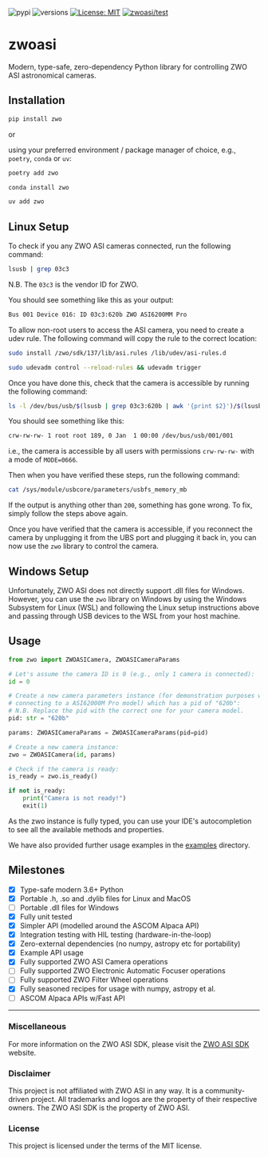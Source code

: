 ![pypi](https://img.shields.io/pypi/v/zwo.svg)
![versions](https://img.shields.io/pypi/pyversions/zwo.svg)
[![License: MIT](https://img.shields.io/badge/License-MIT-blue.svg)](https://opensource.org/licenses/MIT)
[![zwoasi/test](https://github.com/michealroberts/zwoasi/actions/workflows/test.yml/badge.svg)](https://github.com/michealroberts/zwoasi/actions/workflows/test.yml)

# zwoasi

Modern, type-safe, zero-dependency Python library for controlling ZWO ASI astronomical cameras.

## Installation

```bash
pip install zwo
```

or

using your preferred environment / package manager of choice, e.g., `poetry`, `conda` or `uv`:

```bash
poetry add zwo
```

```bash
conda install zwo
```

```bash
uv add zwo
```

## Linux Setup

To check if you any ZWO ASI cameras connected, run the following command:

```bash
lsusb | grep 03c3
```

N.B. The `03c3` is the vendor ID for ZWO.

You should see something like this as your output:

```bash
Bus 001 Device 016: ID 03c3:620b ZWO ASI6200MM Pro
```

To allow non-root users to access the ASI camera, you need to create a udev rule. The following command will copy the rule to the correct location:

```bash
sudo install /zwo/sdk/137/lib/asi.rules /lib/udev/asi-rules.d
```

```bash
sudo udevadm control --reload-rules && udevadm trigger
```

Once you have done this, check that the camera is accessible by running the following command:

```bash
ls -l /dev/bus/usb/$(lsusb | grep 03c3:620b | awk '{print $2}')/$(lsusb | grep 03c3:620b | awk '{print $4}' | tr -d :)
```

You should see something like this:

```bash
crw-rw-rw- 1 root root 189, 0 Jan  1 00:00 /dev/bus/usb/001/001
```

i.e., the camera is accessible by all users with permissions `crw-rw-rw-` with a mode of `MODE=0666`.

Then when you have verified these steps, run the following command:

```bash
cat /sys/module/usbcore/parameters/usbfs_memory_mb
```

If the output is anything other than `200`, something has gone wrong. To fix, simply follow the steps above again.

Once you have verified that the camera is accessible, if you reconnect the camera by unplugging it from the UBS port and plugging it back in, you can now use the `zwo` library to control the camera.

## Windows Setup

Unfortunately, ZWO ASI does not directly support .dll files for Windows. However, you can use the `zwo` library on Windows by using the Windows Subsystem for Linux (WSL) and following the Linux setup instructions above and passing through USB devices to the WSL from your host machine.

## Usage

```python
from zwo import ZWOASICamera, ZWOASICameraParams

# Let's assume the camera ID is 0 (e.g., only 1 camera is connected):
id = 0

# Create a new camera parameters instance (for demonstration purposes we are
# connecting to a ASI62000M Pro model) which has a pid of "620b":
# N.B. Replace the pid with the correct one for your camera model.
pid: str = "620b"

params: ZWOASICameraParams = ZWOASICameraParams(pid=pid)

# Create a new camera instance:
zwo = ZWOASICamera(id, params)

# Check if the camera is ready:
is_ready = zwo.is_ready()

if not is_ready:
    print("Camera is not ready!")
    exit(1)
```

As the zwo instance is fully typed, you can use your IDE's autocompletion to see all the available methods and properties.

We have also provided further usage examples in the [examples](./examples) directory.

## Milestones

- [X] Type-safe modern 3.6+ Python
- [X] Portable .h, .so and .dylib files for Linux and MacOS
- [ ] Portable .dll files for Windows
- [X] Fully unit tested
- [X] Simpler API (modelled around the ASCOM Alpaca API)
- [X] Integration testing with HIL testing (hardware-in-the-loop)
- [X] Zero-external dependencies (no numpy, astropy etc for portability)
- [X] Example API usage
- [X] Fully supported ZWO ASI Camera operations
- [ ] Fully supported ZWO Electronic Automatic Focuser operations
- [ ] Fully supported ZWO Filter Wheel operations
- [X] Fully seasoned recipes for usage with numpy, astropy et al.
- [ ] ASCOM Alpaca APIs w/Fast API

---

### Miscellaneous

For more information on the ZWO ASI SDK, please visit the [ZWO ASI SDK](https://www.zwoastro.com/software/) website.

### Disclaimer

This project is not affiliated with ZWO ASI in any way. It is a community-driven project. All trademarks and logos are the property of their respective owners. The ZWO ASI SDK is the property of ZWO ASI.

### License

This project is licensed under the terms of the MIT license.